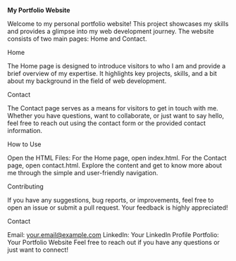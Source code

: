 **My Portfolio Website**

Welcome to my personal portfolio website! This project showcases my skills and provides a glimpse into my web development journey. The website consists of two main pages: Home and Contact.

Home

The Home page is designed to introduce visitors to who I am and provide a brief overview of my expertise. It highlights key projects, skills, and a bit about my background in the field of web development.

Contact

The Contact page serves as a means for visitors to get in touch with me. Whether you have questions, want to collaborate, or just want to say hello, feel free to reach out using the contact form or the provided contact information.

How to Use

Open the HTML Files:
For the Home page, open index.html.
For the Contact page, open contact.html.
Explore the content and get to know more about me through the simple and user-friendly navigation.

Contributing

If you have any suggestions, bug reports, or improvements, feel free to open an issue or submit a pull request. Your feedback is highly appreciated!


Contact

Email: your.email@example.com
LinkedIn: Your LinkedIn Profile
Portfolio: Your Portfolio Website
Feel free to reach out if you have any questions or just want to connect!

